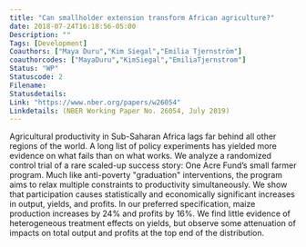 ```yaml
---
title: "Can smallholder extension transform African agriculture?"
date: 2018-07-24T16:18:56-05:00
Description: ""
Tags: [Development]
Coauthors: ["Maya Duru","Kim Siegal","Emilia Tjernström"]
coauthorcodes: ["MayaDuru","KimSiegal","EmiliaTjernstrom"]
Status: "WP"
Statuscode: 2
Filename: 
Statusdetails: 
Link: "https://www.nber.org/papers/w26054"
Linkdetails: (NBER Working Paper No. 26054, July 2019)
---
```


Agricultural productivity in Sub-Saharan Africa lags far behind all other regions of the world. A long list of policy experiments has yielded more evidence on what fails than on what works. We analyze a randomized control trial of a rare scaled-up success story: One Acre Fund’s small farmer program. Much like anti-poverty "graduation" interventions, the program aims to relax multiple constraints to productivity simultaneously. We show that participation causes statistically and economically significant increases in output, yields, and profits. In our preferred specification, maize production increases by 24% and profits by 16%. We find little evidence of heterogeneous treatment effects on yields, but observe some attenuation of impacts on total output and profits at the top end of the distribution.


